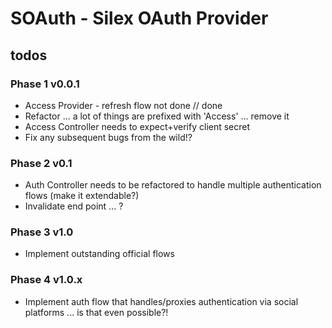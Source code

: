 # SOAuth - Silex OAuth Provider

## todos

### Phase 1 v0.0.1
* Access Provider - refresh flow not done // done
* Refactor ... a lot of things are prefixed with 'Access' ... remove it
* Access Controller needs to expect+verify client secret
* Fix any subsequent bugs from the wild!?

### Phase 2 v0.1
* Auth Controller needs to be refactored to handle multiple authentication flows (make it extendable?)
* Invalidate end point ... ?

### Phase 3 v1.0
* Implement outstanding official flows

### Phase 4 v1.0.x
* Implement auth flow that handles/proxies authentication via social platforms ... is that even possible?!
